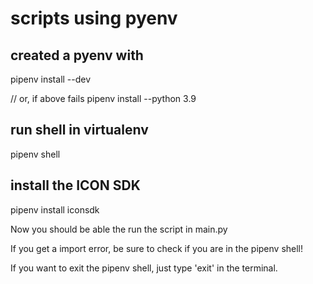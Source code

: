 # scripts using pyenv

## created a pyenv with
pipenv install --dev

// or, if above fails
pipenv install --python 3.9

## run shell in virtualenv
pipenv shell

## install the ICON SDK
pipenv install iconsdk

Now you should be able the run the script in main.py

If you get a import error, be sure to check if you are in the pipenv shell!

If you want to exit the pipenv shell, just type 'exit' in the terminal.